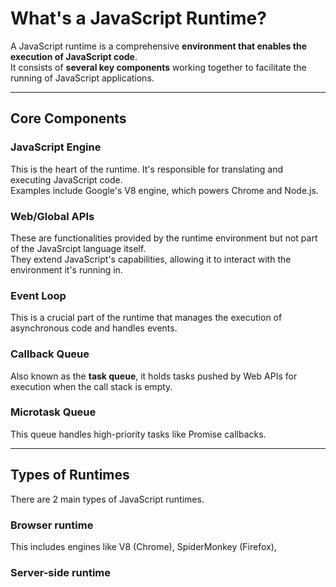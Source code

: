 # What's a JavaScript Runtime?

A JavaScript runtime is a comprehensive **environment that enables the execution of JavaScript code**.  
It consists of **several key components** working together to facilitate the running of JavaScript applications.

---

## Core Components

### JavaScript Engine

This is the heart of the runtime. It's responsible for translating and executing JavaScript code.  
Examples include Google's V8 engine, which powers Chrome and Node.js.

### Web/Global APIs

These are functionalities provided by the runtime environment but not part of the JavaSrcipt language itself.  
They extend JavaScript's capabilities, allowing it to interact with the environment it's running in.  

### Event Loop

This is a crucial part of the runtime that manages the execution of asynchronous code and handles events.

### Callback Queue

Also known as the **task queue**, it holds tasks pushed by Web APIs for execution when the call stack is empty.

### Microtask Queue

This queue handles high-priority tasks like Promise callbacks.

---

## Types of Runtimes

There are 2 main types of JavaScript runtimes.

### Browser runtime

This includes engines like V8 (Chrome), SpiderMonkey (Firefox), 

### Server-side runtime

